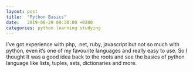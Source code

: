 ```yaml
---
layout: post
title:  "Python Basics"
date:   2019-08-29 09:30:00 +0200
categories: python learning studying
---
```



I’ve got experience with php, .net, ruby, javascript but not so much with python,
even it’s one of my favourite languages and really easy to use. So I thought It
was a good idea back to the roots and see the basics of python language like lists,
tuples, sets, dictionaries and more.
